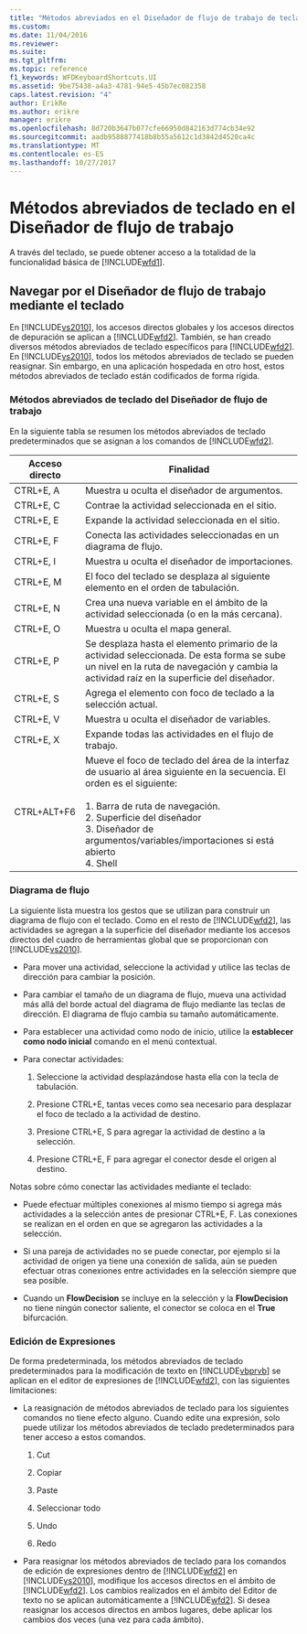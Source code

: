 ```yaml
---
title: "Métodos abreviados en el Diseñador de flujo de trabajo de teclado | Documentos de Microsoft"
ms.custom: 
ms.date: 11/04/2016
ms.reviewer: 
ms.suite: 
ms.tgt_pltfrm: 
ms.topic: reference
f1_keywords: WFDKeyboardShortcuts.UI
ms.assetid: 9be75438-a4a3-4781-94e5-45b7ec082358
caps.latest.revision: "4"
author: ErikRe
ms.author: erikre
manager: erikre
ms.openlocfilehash: 8d720b3647b077cfe66950d842163d774cb34e92
ms.sourcegitcommit: aadb9588877418b8b55a5612c1d3842d4520ca4c
ms.translationtype: MT
ms.contentlocale: es-ES
ms.lasthandoff: 10/27/2017
---
```

# <a name="keyboard-shortcuts-in-the-workflow-designer"></a>Métodos abreviados de teclado en el Diseñador de flujo de trabajo
A través del teclado, se puede obtener acceso a la totalidad de la funcionalidad básica de [!INCLUDE[wfd1](../workflow-designer/includes/wfd1_md.md)].  
  
## <a name="navigating-the-workflow-designer-using-the-keyboard"></a>Navegar por el Diseñador de flujo de trabajo mediante el teclado  
 En [!INCLUDE[vs2010](../misc/includes/vs2010_md.md)], los accesos directos globales y los accesos directos de depuración se aplican a [!INCLUDE[wfd2](../workflow-designer/includes/wfd2_md.md)]. También, se han creado diversos métodos abreviados de teclado específicos para [!INCLUDE[wfd2](../workflow-designer/includes/wfd2_md.md)]. En [!INCLUDE[vs2010](../misc/includes/vs2010_md.md)], todos los métodos abreviados de teclado se pueden reasignar. Sin embargo, en una aplicación hospedada en otro host, estos métodos abreviados de teclado están codificados de forma rígida.  
  
### <a name="workflow-designer-keyboard-shortcuts"></a>Métodos abreviados de teclado del Diseñador de flujo de trabajo  
 En la siguiente tabla se resumen los métodos abreviados de teclado predeterminados que se asignan a los comandos de [!INCLUDE[wfd2](../workflow-designer/includes/wfd2_md.md)].  
  
|Acceso directo|Finalidad|  
|--------------|-------------|  
|CTRL+E, A|Muestra u oculta el diseñador de argumentos.|  
|CTRL+E, C|Contrae la actividad seleccionada en el sitio.|  
|CTRL+E, E|Expande la actividad seleccionada en el sitio.|  
|CTRL+E, F|Conecta las actividades seleccionadas en un diagrama de flujo.|  
|CTRL+E, I|Muestra u oculta el diseñador de importaciones.|  
|CTRL+E, M|El foco del teclado se desplaza al siguiente elemento en el orden de tabulación.|  
|CTRL+E, N|Crea una nueva variable en el ámbito de la actividad seleccionada (o en la más cercana).|  
|CTRL+E, O|Muestra u oculta el mapa general.|  
|CTRL+E, P|Se desplaza hasta el elemento primario de la actividad seleccionada. De esta forma se sube un nivel en la ruta de navegación y cambia la actividad raíz en la superficie del diseñador.|  
|CTRL+E, S|Agrega el elemento con foco de teclado a la selección actual.|  
|CTRL+E, V|Muestra u oculta el diseñador de variables.|  
|CTRL+E, X|Expande todas las actividades en el flujo de trabajo.|  
|CTRL+ALT+F6|Mueve el foco de teclado del área de la interfaz de usuario al área siguiente en la secuencia. El orden es el siguiente:<br /><br /> 1.  Barra de ruta de navegación.<br />2.  Superficie del diseñador<br />3.  Diseñador de argumentos/variables/importaciones si está abierto<br />4.  Shell|  
  
### <a name="flowchart"></a>Diagrama de flujo  
 La siguiente lista muestra los gestos que se utilizan para construir un diagrama de flujo con el teclado. Como en el resto de [!INCLUDE[wfd2](../workflow-designer/includes/wfd2_md.md)], las actividades se agregan a la superficie del diseñador mediante los accesos directos del cuadro de herramientas global que se proporcionan con [!INCLUDE[vs2010](../misc/includes/vs2010_md.md)].  
  
-   Para mover una actividad, seleccione la actividad y utilice las teclas de dirección para cambiar la posición.  
  
-   Para cambiar el tamaño de un diagrama de flujo, mueva una actividad más allá del borde actual del diagrama de flujo mediante las teclas de dirección. El diagrama de flujo cambia su tamaño automáticamente.  
  
-   Para establecer una actividad como nodo de inicio, utilice la **establecer como nodo inicial** comando en el menú contextual.  
  
-   Para conectar actividades:  
  
    1.  Seleccione la actividad desplazándose hasta ella con la tecla de tabulación.  
  
    2.  Presione CTRL+E, tantas veces como sea necesario para desplazar el foco de teclado a la actividad de destino.  
  
    3.  Presione CTRL+E, S para agregar la actividad de destino a la selección.  
  
    4.  Presione CTRL+E, F para agregar el conector desde el origen al destino.  
  
 Notas sobre cómo conectar las actividades mediante el teclado:  
  
-   Puede efectuar múltiples conexiones al mismo tiempo si agrega más actividades a la selección antes de presionar CTRL+E, F. Las conexiones se realizan en el orden en que se agregaron las actividades a la selección.  
  
-   Si una pareja de actividades no se puede conectar, por ejemplo si la actividad de origen ya tiene una conexión de salida, aún se pueden efectuar otras conexiones entre actividades en la selección siempre que sea posible.  
  
-   Cuando un **FlowDecision** se incluye en la selección y la **FlowDecision** no tiene ningún conector saliente, el conector se coloca en el **True** bifurcación.  
  
### <a name="expression-editing"></a>Edición de Expresiones  
 De forma predeterminada, los métodos abreviados de teclado predeterminados para la modificación de texto en [!INCLUDE[vbprvb](../code-quality/includes/vbprvb_md.md)] se aplican en el editor de expresiones de [!INCLUDE[wfd2](../workflow-designer/includes/wfd2_md.md)], con las siguientes limitaciones:  
  
-   La reasignación de métodos abreviados de teclado para los siguientes comandos no tiene efecto alguno. Cuando edite una expresión, solo puede utilizar los métodos abreviados de teclado predeterminados para tener acceso a estos comandos.  
  
    1.  Cut  
  
    2.  Copiar  
  
    3.  Paste  
  
    4.  Seleccionar todo  
  
    5.  Undo  
  
    6.  Redo  
  
-   Para reasignar los métodos abreviados de teclado para los comandos de edición de expresiones dentro de [!INCLUDE[wfd2](../workflow-designer/includes/wfd2_md.md)] en [!INCLUDE[vs2010](../misc/includes/vs2010_md.md)], modifique los accesos directos en el ámbito de [!INCLUDE[wfd2](../workflow-designer/includes/wfd2_md.md)]. Los cambios realizados en el ámbito del Editor de texto no se aplican automáticamente a [!INCLUDE[wfd2](../workflow-designer/includes/wfd2_md.md)]. Si desea reasignar los accesos directos en ambos lugares, debe aplicar los cambios dos veces (una vez para cada ámbito).